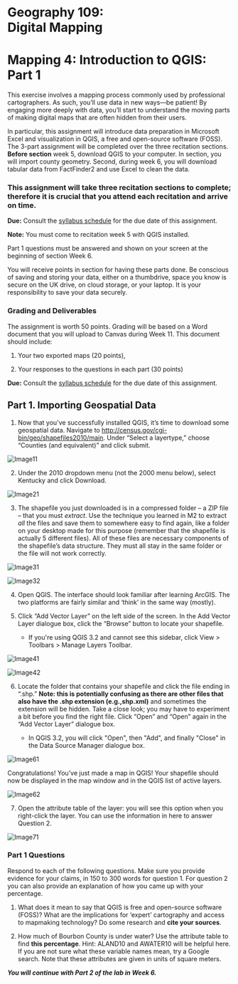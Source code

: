 # Geography 109:<br>Digital Mapping

# Mapping 4: Introduction to QGIS: Part 1

This exercise involves a mapping process commonly used by professional cartographers. As such, you’ll use data in new ways—be patient! By engaging more deeply with data, you’ll start to understand the moving parts of making digital maps that are often hidden from their users.

In particular, this assignment will introduce data preparation in Microsoft Excel and visualization in QGIS, a free and open-source software (FOSS). The 3-part assignment will be completed over the three recitation sections. **Before section** week 5, download QGIS to your computer. In section, you will import county geometry. Second, during week 6, you will download tabular data from FactFinder2 and use Excel to clean the data.

### This assignment will take three recitation sections to complete; therefore it is crucial that you attend each recitation and arrive on time.

**Due:** Consult the [syllabus schedule](../../syllabus.md#viii-schedule) for the due date of this assignment.

**Note:** You must come to recitation week 5 with QGIS installed.

Part 1 questions must be answered and shown on your screen at the beginning of section Week 6.

You will receive points in section for having these parts done. Be conscious of saving and storing your data, either on a thumbdrive, space you know is secure on the UK drive, on cloud storage, or your laptop. It is your responsibility to save your data securely.

### Grading and Deliverables 

The assignment is worth 50 points. Grading will be based on a Word document that you will upload to Canvas during Week 11. This document should include:

1. Your two exported maps (20 points),

2. Your responses to the questions in each part (30 points)

**Due:** Consult the [syllabus schedule](../../syllabus.md#viii-schedule) for the due date of this assignment.

## Part 1. Importing Geospatial Data

1. Now that you’ve successfully installed QGIS, it’s time to download some geospatial data. Navigate to http://census.gov/cgi-bin/geo/shapefiles2010/main. Under “Select a layertype,” choose “Counties (and equivalent)” and click submit.

![Image11](images/Image11.jpeg)

2. Under the 2010 dropdown menu (not the 2000 menu below), select Kentucky and click Download.

![Image21](images/Image21.jpeg)

3. The shapefile you just downloaded is in a compressed folder – a ZIP file – that you must _extract_. Use the technique you learned in M2 to extract _all_ the files and save them to somewhere easy to find again, like a folder on your desktop made for this purpose (remember that the shapefile is actually 5 different files). All of these files are necessary components of the shapefile’s data structure. They must all stay in the same folder or the file will not work correctly.

![Image31](images/Image31.jpeg)

![Image32](images/Image32.jpeg)

4. Open QGIS. The interface should look familiar after learning ArcGIS. The two platforms are fairly similar and ‘think’ in the same way (mostly).

5. Click “Add Vector Layer” on the left side of the screen. In the Add Vector Layer dialogue box, click the “Browse” button to locate your shapefile.

    * If you're using QGIS 3.2 and cannot see this sidebar, click View > Toolbars > Manage Layers Toolbar.

![Image41](images/Image51.jpeg)

![Image42](images/Image52.jpeg)

6. Locate the folder that contains your shapefile and click the file ending in “.shp.” **Note: this is potentially confusing as there are other files that also have the .shp extension (e.g.,shp.xml)** and sometimes the extension will be hidden. Take a close look; you may have to experiment a bit before you find the right file. Click “Open” and “Open” again in the “Add Vector Layer” dialogue box.

    * In QGIS 3.2, you will click "Open", then "Add", and finally "Close" in the Data Source Manager dialogue box.

![Image61](images/Image61.jpeg)

Congratulations! You’ve just made a map in QGIS! Your shapefile should now be displayed in the map window and in the QGIS list of active layers.

![Image62](images/Image62.jpeg)

7. Open the attribute table of the layer: you will see this option when you right-click the layer. You can use the information in here to answer Question 2.

![Image71](images/Image71.jpeg)

### Part 1 Questions

Respond to each of the following questions. Make sure you provide evidence for your claims, in 150 to 300 words for question 1. For question 2 you can also provide an explanation of how you came up with your percentage.

1. What does it mean to say that QGIS is free and open-source software (FOSS)? What are the implications for ‘expert’ cartography and access to mapmaking technology? Do some research and **cite your sources**.

2. How much of Bourbon County is under water? Use the attribute table to find **this percentage**. Hint: ALAND10 and AWATER10 will be helpful here. If you are not sure what these variable names mean, try a Google search. Note that these attributes are given in units of square meters.

**_You will continue with Part 2 of the lab in Week 6._**
